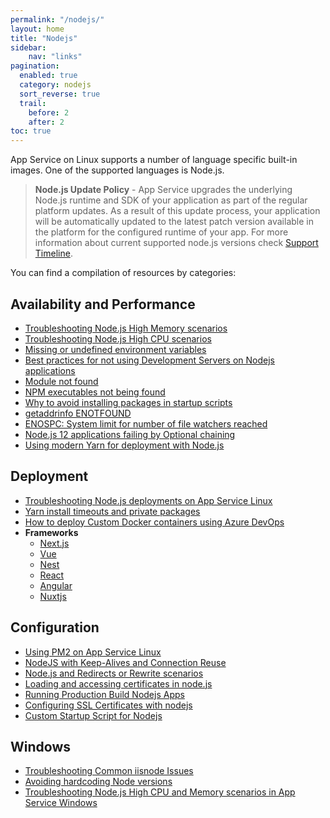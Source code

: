```yaml
---
permalink: "/nodejs/"
layout: home
title: "Nodejs"
sidebar: 
    nav: "links"
pagination: 
  enabled: true
  category: nodejs
  sort_reverse: true
  trail: 
    before: 2
    after: 2
toc: true
---
```

App Service on Linux supports a number of language specific built-in images. One of the supported languages is Node.js.

>**Node.js Update Policy** - App Service upgrades the underlying Node.js runtime and SDK of your application as part of the regular platform updates. As a result of this update process, your application will be automatically updated to the latest patch version available in the platform for the configured runtime of your app. For more information about current supported node.js versions check [Support Timeline](https://github.com/Azure/app-service-linux-docs/blob/master/Runtime_Support/node_support.md#support-timeline).

You can find a compilation of resources by categories:

## Availability and Performance
- [Troubleshooting Node.js High Memory scenarios](https://azureossd.github.io/2021/12/10/Troubleshooting-NodeJS-High-Memory-scenarios-in-App-Service-Linux/index.html)
- [Troubleshooting Node.js High CPU scenarios](https://azureossd.github.io/2021/12/09/Troubleshooting-NodeJS-High-CPU-scenarios-in-App-Service-Linux/index.html)
- [Missing or undefined environment variables](https://azureossd.github.io/2022/11/14/Missing-or-undefined-environment-variables-with-Node-on-App-Service-Linux/index.html)
- [Best practices for not using Development Servers on Nodejs applications](https://azureossd.github.io/2022/10/26/Best-practices-for-not-using-Development-Servers-on-Nodejs-applications-and-App-Service-Linux/index.html)
- [Module not found](https://azureossd.github.io/2022/10/25/Module-not-found-with-Node-on-App-Service-Linux/index.html)
- [NPM executables not being found](https://azureossd.github.io/2022/10/24/NPM-Executables-not-being-found-at-startup-on-App-Service-Linux/index.html)
- [Why to avoid installing packages in startup scripts](https://azureossd.github.io/2022/10/14/Nodejs-on-App-Service-Linux-and-why-to-avoiding-installing-packages-in-startup-scripts/index.html)
- [getaddrinfo ENOTFOUND](https://azureossd.github.io/2022/09/30/Node-applications-on-App-Service-Linux-and-getaddrinfo-ENOTFOUND/index.html)
- [ENOSPC: System limit for number of file watchers reached](https://azureossd.github.io/2022/09/28/ENOSPC-System-limit-for-number-of-file-watchers-reached/index.html)
- [Node.js 12 applications failing by Optional chaining](https://azureossd.github.io/2022/09/06/Nodejs-12-failing-by-Optional-Chaining/index.html)
- [Using modern Yarn for deployment with Node.js](https://azureossd.github.io/2022/08/10/Using-modern-Yarn-for-deployment-with-Node.js-on-Azure-App-Service/index.html)

## Deployment
- [Troubleshooting Node.js deployments on App Service Linux](https://azureossd.github.io/2023/02/09/troubleshooting-nodejs-deployments-on-appservice-linux/index.html)
- [Yarn install timeouts and private packages](https://azureossd.github.io/2023/03/24/yarn-install-timeouts-and-private-packages/index.html)
- [How to deploy Custom Docker containers using Azure DevOps](https://azureossd.github.io/2023/03/20/how-to-deploy-azure-functions-as-custom-container-using-azure-devops/index.html)
- **Frameworks**
  - [Next.js](https://azureossd.github.io/2022/10/18/NextJS-deployment-on-App-Service-Linux/index.html)
  - [Vue](https://azureossd.github.io/2022/02/11/Vue-Deployment-on-App-Service-Linux/index.html)
  - [Nest](https://azureossd.github.io/2022/02/11/Nest-Deployment-on-App-Service-Linux/index.html)
  - [React](https://azureossd.github.io/2022/02/07/React-Deployment-on-App-Service-Linux/index.html)
  - [Angular](https://azureossd.github.io/2022/01/29/Angular-Deployment-on-App-Service-Linux/index.html)
  - [Nuxtjs](https://azureossd.github.io/2022/01/28/Nuxtjs-Deployment-with-Azure-DevOps-Pipelines/index.html)

## Configuration
- [Using PM2 on App Service Linux](https://azureossd.github.io/2022/02/22/Using-PM2-on-App-Service-Linux/index.html)
- [NodeJS with Keep-Alives and Connection Reuse](https://azureossd.github.io/2022/03/10/NodeJS-with-Keep-Alives-and-Connection-Reuse/index.html)
- [Node.js and Redirects or Rewrite scenarios](https://azureossd.github.io/2022/01/16/NodeJS-and-Redirects-or-Rewrites-on-App-Service-Linux/index.html)
- [Loading and accessing certificates in node.js](https://azureossd.github.io/2021/02/03/Loading-certificates-using-nodejs/index.html)
- [Running Production Build Nodejs Apps](https://azureossd.github.io/2020/04/30/run-production-build-on-app-service-linux/index.html)
- [Configuring SSL Certificates with nodejs](https://azureossd.github.io/2020/02/11/configuring-ssl-certificates-with-nodejs/index.html)
- [Custom Startup Script for Nodejs](https://azureossd.github.io/2020/01/23/custom-startup-for-nodejs-python/index.html)

## Windows
- [Troubleshooting Common iisnode Issues](https://azureossd.github.io/2022/10/17/troubleshooting-common-iisnode-issues/index.html)
- [Avoiding hardcoding Node versions](https://azureossd.github.io/2022/06/24/Avoiding-hardcoding-Node-versions-on-App-Service-Windows/index.html)
- [Troubleshooting Node.js High CPU and Memory scenarios in App Service Windows](https://azureossd.github.io/2021/12/14/Troubleshooting-NodeJS-High-CPU-and-Memory-scenarios-in-App-Service-Windows/index.html)
